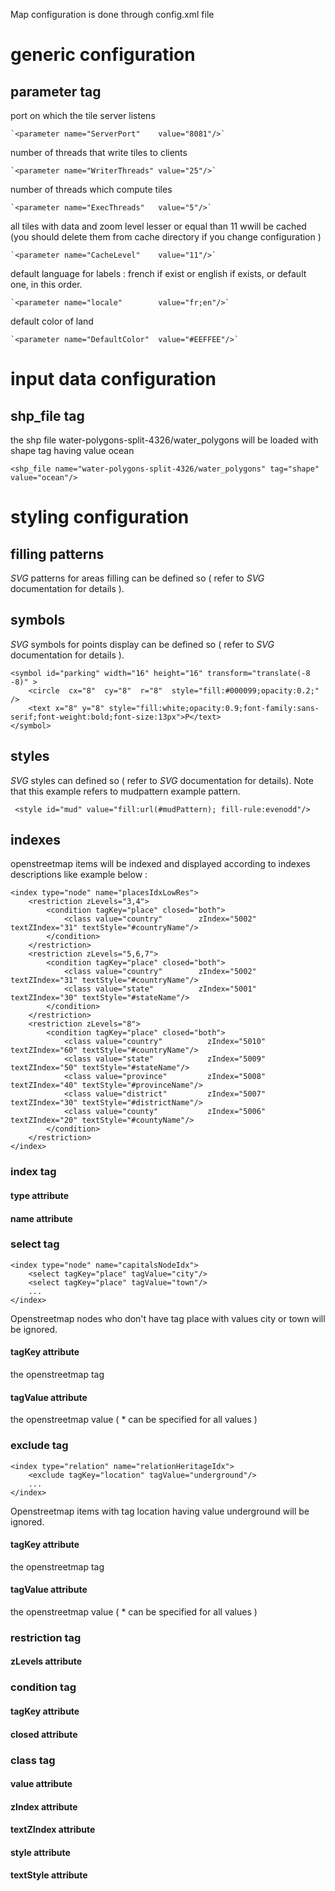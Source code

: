 Map configuration is done through config.xml file
# generic configuration
## parameter tag

port on which the tile server listens

    `<parameter name="ServerPort"    value="8081"/>`

number of threads that write tiles to clients

    `<parameter name="WriterThreads" value="25"/>`

number of threads which compute tiles

    `<parameter name="ExecThreads"   value="5"/>`

all tiles with data and zoom level lesser or equal than 11 wwill be cached (you should delete them from cache directory if you change configuration )

    `<parameter name="CacheLevel"    value="11"/>`

default language for labels : french if exist or english if exists, or default one, in this order.

    `<parameter name="locale"        value="fr;en"/>`
    
default color of land    

    `<parameter name="DefaultColor"  value="#EEFFEE"/>`

# input data configuration    
## shp_file tag
the shp file water-polygons-split-4326/water_polygons will be loaded with shape tag having value ocean

    <shp_file name="water-polygons-split-4326/water_polygons" tag="shape" value="ocean"/>

# styling configuration
## filling patterns
*SVG* patterns for areas filling can be defined so ( refer to *SVG* documentation for details ).
    <pattern id="mudPattern" width="16" height="16" patternUnits="userSpaceOnUse" >
             <rect x="0" y="0" width="16" height="16" fill="#AAFFAA" style="opacity:0.2"/>
             <circle cx="8" cy="8" r="2" stroke-width="0" fill="skyblue" />
    </pattern>
## symbols
*SVG* symbols for points display can be defined so ( refer to *SVG* documentation for details ).

    <symbol id="parking" width="16" height="16" transform="translate(-8 -8)" >
        <circle  cx="8"  cy="8"  r="8"  style="fill:#000099;opacity:0.2;" />
        <text x="8" y="8" style="fill:white;opacity:0.9;font-family:sans-serif;font-weight:bold;font-size:13px">P</text>
    </symbol>
## styles
*SVG* styles can defined so ( refer to *SVG* documentation for details). Note that this example refers to mudpattern example pattern.

     <style id="mud" value="fill:url(#mudPattern); fill-rule:evenodd"/>
## indexes
openstreetmap items will be indexed and displayed according to indexes descriptions like example below :

    <index type="node" name="placesIdxLowRes">
        <restriction zLevels="3,4">
            <condition tagKey="place" closed="both">
                <class value="country"        zIndex="5002"    textZIndex="31" textStyle="#countryName"/>
            </condition>
        </restriction>
        <restriction zLevels="5,6,7">
            <condition tagKey="place" closed="both">
                <class value="country"        zIndex="5002"    textZIndex="31" textStyle="#countryName"/>
                <class value="state"          zIndex="5001"    textZIndex="30" textStyle="#stateName"/>
            </condition>
        </restriction>
        <restriction zLevels="8">
            <condition tagKey="place" closed="both">
                <class value="country"          zIndex="5010"    textZIndex="60" textStyle="#countryName"/>
                <class value="state"            zIndex="5009"    textZIndex="50" textStyle="#stateName"/>
                <class value="province"         zIndex="5008"    textZIndex="40" textStyle="#provinceName"/>
                <class value="district"         zIndex="5007"    textZIndex="30" textStyle="#districtName"/>
                <class value="county"           zIndex="5006"    textZIndex="20" textStyle="#countyName"/>
            </condition>
        </restriction>
    </index>
### index tag
#### type attribute
#### name attribute
### select tag
    <index type="node" name="capitalsNodeIdx">
        <select tagKey="place" tagValue="city"/>
        <select tagKey="place" tagValue="town"/>
        ...
    </index>

Openstreetmap nodes who don't have tag place with values city or town will be ignored.
#### tagKey attribute
the openstreetmap tag
#### tagValue attribute
the openstreetmap value ( * can be specified for all values )

### exclude tag

    <index type="relation" name="relationHeritageIdx">
        <exclude tagKey="location" tagValue="underground"/>
        ...
    </index>

Openstreetmap items with tag location having value underground will be ignored.
#### tagKey attribute
the openstreetmap tag
#### tagValue attribute
the openstreetmap value ( * can be specified for all values )


### restriction tag
#### zLevels attribute
### condition tag
#### tagKey attribute
#### closed attribute
### class tag
#### value attribute
#### zIndex attribute
#### textZIndex attribute
#### style attribute
#### textStyle attribute

